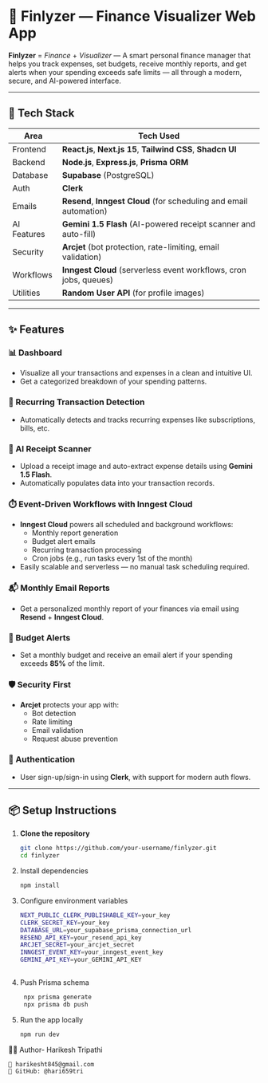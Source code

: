 # 💸 Finlyzer — Finance Visualizer Web App

**Finlyzer** = *Finance* + *Visualizer* — A smart personal finance manager that helps you track expenses, set budgets, receive monthly reports, and get alerts when your spending exceeds safe limits — all through a modern, secure, and AI-powered interface.

---

## 🚀 Tech Stack

| Area         | Tech Used                                                                 |
|--------------|---------------------------------------------------------------------------|
| Frontend     | **React.js**, **Next.js 15**, **Tailwind CSS**, **Shadcn UI**             |
| Backend      | **Node.js**, **Express.js**, **Prisma ORM**                               |
| Database     | **Supabase** (PostgreSQL)                                                 |
| Auth         | **Clerk**                                                                 |
| Emails       | **Resend**, **Inngest Cloud** (for scheduling and email automation)       |
| AI Features  | **Gemini 1.5 Flash** (AI-powered receipt scanner and auto-fill)           |
| Security     | **Arcjet** (bot protection, rate-limiting, email validation)              |
| Workflows    | **Inngest Cloud** (serverless event workflows, cron jobs, queues)         |
| Utilities    | **Random User API** (for profile images)                                  |

---

## ✨ Features

### 📊 Dashboard
- Visualize all your transactions and expenses in a clean and intuitive UI.
- Get a categorized breakdown of your spending patterns.

### 📅 Recurring Transaction Detection
- Automatically detects and tracks recurring expenses like subscriptions, bills, etc.

### 🧠 AI Receipt Scanner
- Upload a receipt image and auto-extract expense details using **Gemini 1.5 Flash**.
- Automatically populates data into your transaction records.

### ⏱️ Event-Driven Workflows with Inngest Cloud
- **Inngest Cloud** powers all scheduled and background workflows:
  - Monthly report generation
  - Budget alert emails
  - Recurring transaction processing
  - Cron jobs (e.g., run tasks every 1st of the month)
- Easily scalable and serverless — no manual task scheduling required.

### 📬 Monthly Email Reports
- Get a personalized monthly report of your finances via email using **Resend** + **Inngest Cloud**.

### 🔔 Budget Alerts
- Set a monthly budget and receive an email alert if your spending exceeds **85%** of the limit.

### 🛡️ Security First
- **Arcjet** protects your app with:
  - Bot detection
  - Rate limiting
  - Email validation
  - Request abuse prevention

### 👤 Authentication
- User sign-up/sign-in using **Clerk**, with support for modern auth flows.

---

## 📦 Setup Instructions

1. **Clone the repository**
   ```bash
   git clone https://github.com/your-username/finlyzer.git
   cd finlyzer
2. Install dependencies
   ```bash
   npm install

3. Configure environment variables
    ```bash
   NEXT_PUBLIC_CLERK_PUBLISHABLE_KEY=your_key
   CLERK_SECRET_KEY=your_key
   DATABASE_URL=your_supabase_prisma_connection_url
   RESEND_API_KEY=your_resend_api_key
   ARCJET_SECRET=your_arcjet_secret
   INNGEST_EVENT_KEY=your_inngest_event_key
    GEMINI_API_KEY=your_GEMINI_API_KEY
  
4. Push Prisma schema
   ```bash
    npx prisma generate
    npx prisma db push

5. Run the app locally
    ```bash
   npm run dev
👨‍💻 Author- 
Harikesh Tripathi
```bash
📧 harikesht845@gmail.com
🐙 GitHub: @hari659tri
 



